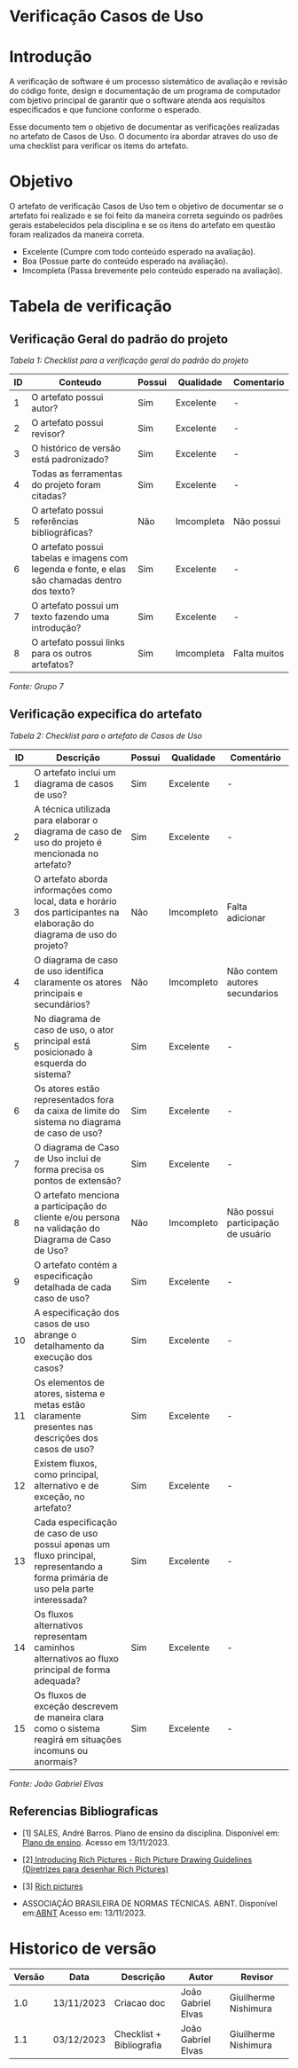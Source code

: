 # Verificação Casos de Uso

# Introdução
A verificação de software é um processo sistemático de avaliação e revisão do código fonte, design e documentação de um programa de computador com bjetivo principal de garantir que o software atenda aos requisitos especificados e que funcione conforme o esperado. 

Esse documento tem o objetivo de documentar as verificações realizadas no artefato de Casos de Uso. O documento ira abordar atraves do uso de uma checklist para verificar os items do artefato.

# Objetivo

O artefato de verificação Casos de Uso tem o objetivo de documentar se o artefato foi realizado e se foi feito da maneira correta seguindo os padrões gerais estabelecidos pela disciplina e se os itens do artefato em questão foram realizados da maneira correta.

- Excelente (Cumpre com todo conteúdo esperado na avaliação).
- Boa (Possue parte do conteúdo esperado na avaliação).
- Imcompleta (Passa brevemente pelo conteúdo esperado na avaliação).

# Tabela de verificação

## Verificação Geral do padrão do projeto

*Tabela 1: Checklist para a verificação geral do padrão do projeto*

| ID | Conteudo                                                                                       | Possui | Qualidade  | Comentario |
|----|------------------------------------------------------------------------------------------------|--------|------------|------------|
| 1  | O artefato possui autor?                                                                       |  Sim   | Excelente  |    -        |
| 2  | O artefato possui revisor?                                                                     |  Sim   | Excelente  |    -        |
| 3  | O histórico de versão está padronizado?                                                        |  Sim   | Excelente  |    -        |
| 4  | Todas as ferramentas do projeto foram citadas?                                                 |  Sim   | Excelente  |    -        |
| 5  | O artefato possui referências bibliográficas?                                                  |  Não   | Imcompleta | Não possui |
| 6  | O artefato possui tabelas e imagens com legenda e fonte, e elas são chamadas dentro dos texto? |  Sim   | Excelente  |     -       |
| 7  | O artefato possui um texto fazendo uma introdução?                                             |  Sim   | Excelente  |    -        |
| 8  | O artefato possui links para os outros artefatos?                                              |  Sim   | Imcompleta | Falta muitos |

*Fonte: Grupo 7*

## Verificação expecifica do artefato

*Tabela 2: Checklist para o artefato de Casos de Uso*

| ID  | Descrição                                                                                                 | Possui | Qualidade | Comentário |
|-----|-----------------------------------------------------------------------------------------------------------|--------|-----------|------------|
| 1   | O artefato inclui um diagrama de casos de uso?                                                            | Sim    | Excelente | -          |
| 2   | A técnica utilizada para elaborar o diagrama de caso de uso do projeto é mencionada no artefato?          | Sim    | Excelente | -          |
| 3   | O artefato aborda informações como local, data e horário dos participantes na elaboração do diagrama de uso do projeto? | Não | Imcompleto | Falta adicionar |
| 4   | O diagrama de caso de uso identifica claramente os atores principais e secundários?                       | Não    | Imcompleto | Não contem autores secundarios |
| 5   | No diagrama de caso de uso, o ator principal está posicionado à esquerda do sistema?                      | Sim    | Excelente | -          |
| 6   | Os atores estão representados fora da caixa de limite do sistema no diagrama de caso de uso?              | Sim    | Excelente | -          |
| 7   | O diagrama de Caso de Uso inclui de forma precisa os pontos de extensão?                                  | Sim    | Excelente | -          |
| 8   | O artefato menciona a participação do cliente e/ou persona na validação do Diagrama de Caso de Uso?       | Não    | Imcompleto | Não possui participação de usuário |
| 9   | O artefato contém a especificação detalhada de cada caso de uso?                                          | Sim    | Excelente | -          |
| 10  | A especificação dos casos de uso abrange o detalhamento da execução dos casos?                            | Sim    | Excelente | -          |
| 11  | Os elementos de atores, sistema e metas estão claramente presentes nas descrições dos casos de uso?       | Sim    | Excelente | -          |
| 12  | Existem fluxos, como principal, alternativo e de exceção, no artefato?                                    | Sim    | Excelente | -          |
| 13  | Cada especificação de caso de uso possui apenas um fluxo principal, representando a forma primária de uso pela parte interessada? | Sim    | Excelente | -          |
| 14  | Os fluxos alternativos representam caminhos alternativos ao fluxo principal de forma adequada?            | Sim    | Excelente | -          |
| 15  | Os fluxos de exceção descrevem de maneira clara como o sistema reagirá em situações incomuns ou anormais? | Sim    | Excelente | -          |

*Fonte: João Gabriel Elvas*

## Referencias Bibliograficas

- [1] SALES, André Barros. Plano de ensino da disciplina. Disponível em: [Plano de ensino](https://aprender3.unb.br/pluginfile.php/2692699/mod_resource/content/34/Plano_de_Ensino%20RE%20022023%20Turma%202.pdf ). Acesso em 13/11/2023.

- [2][ Introducing Rich Pictures - Rich Picture Drawing Guidelines (Diretrizes para desenhar Rich Pictures)](https://aprender3.unb.br/pluginfile.php/2692745/mod_resource/content/2/1_5145791542719414573.pdf)

- [3] [Rich pictures](http://systems.open.ac.uk/materials/T552/pages/rich/richAppendix.html)

- ASSOCIAÇÃO BRASILEIRA DE NORMAS TÉCNICAS. ABNT. Disponível em:[ABNT](https://www.abnt.org.br/) Acesso em: 13/11/2023.

# Historico de versão

| Versão | Data       | Descrição   | Autor               | Revisor |
|--------|------------|-------------|---------------------|---------|
| 1.0    | 13/11/2023 | Criacao doc | João Gabriel Elvas  | Giuilherme Nishimura |
| 1.1    | 03/12/2023 | Checklist + Bibliografia | João Gabriel Elvas  | Giuilherme Nishimura |
